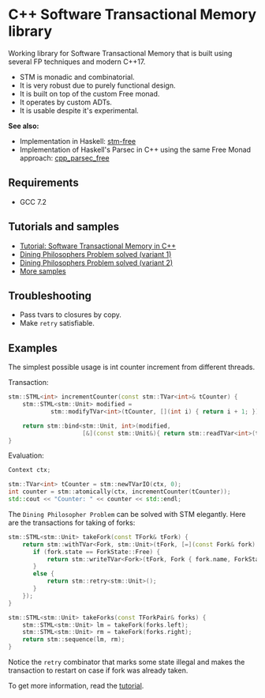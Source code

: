 C++ Software Transactional Memory library
=========================================

Working library for Software Transactional Memory that is built using several FP techniques and modern C++17.

- STM is monadic and combinatorial.
- It is very robust due to purely functional design.
- It is built on top of the custom Free monad.
- It operates by custom ADTs.
- It is usable despite it's experimental.

**See also:**
- Implementation in Haskell: [stm-free](https://github.com/graninas/stm-free)
- Implementation of Haskell's Parsec in C++ using the same Free Monad approach: [cpp_parsec_free](https://github.com/graninas/cpp_parsec_free)

Requirements
------------

- GCC 7.2

Tutorials and samples
---------------------

 - [Tutorial: Software Transactional Memory in C++](https://gist.github.com/graninas/c7e0a603f3a22c7e85daa4599bf92525)
 - [Dining Philosophers Problem solved (variant 1)](https://github.com/graninas/cpp_philosophers_stm/blob/master/src/philosophers/philosophers_stm.h)
 - [Dining Philosophers Problem solved (variant 2)](https://github.com/graninas/cpp_philosophers_stm/blob/philosophers-variant2/src/philosophers/philosophers_stm.h)
 - [More samples](https://github.com/graninas/stm_samples)

Troubleshooting
---------------

- Pass tvars to closures by copy.
- Make `retry` satisfiable.

Examples
--------

The simplest possible usage is int counter increment from different threads.

Transaction:

```cpp
stm::STML<int> incrementCounter(const stm::TVar<int>& tCounter) {
    stm::STML<stm::Unit> modified =
            stm::modifyTVar<int>(tCounter, [](int i) { return i + 1; });

    return stm::bind<stm::Unit, int>(modified,
                     [&](const stm::Unit&){ return stm::readTVar<int>(tCounter); });
}
```

Evaluation:

```cpp
Context ctx;

stm::TVar<int> tCounter = stm::newTVarIO(ctx, 0);
int counter = stm::atomically(ctx, incrementCounter(tCounter));
std::cout << "Counter: " << counter << std::endl;
```

The `Dining Philosopher Problem` can be solved with STM elegantly. Here are the transactions for taking of forks:

```cpp
stm::STML<stm::Unit> takeFork(const TFork& tFork) {
    return stm::withTVar<Fork, stm::Unit>(tFork, [=](const Fork& fork) {
       if (fork.state == ForkState::Free) {
           return stm::writeTVar<Fork>(tFork, Fork { fork.name, ForkState::Taken });
       }
       else {
           return stm::retry<stm::Unit>();
       }
    });
}

stm::STML<stm::Unit> takeForks(const TForkPair& forks) {
    stm::STML<stm::Unit> lm = takeFork(forks.left);
    stm::STML<stm::Unit> rm = takeFork(forks.right);
    return stm::sequence(lm, rm);
}
```

Notice the `retry` combinator that marks some state illegal and makes the transaction to restart on case if fork was already taken.

To get more information, read the [tutorial](https://gist.github.com/graninas/c7e0a603f3a22c7e85daa4599bf92525).
